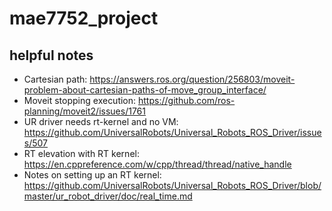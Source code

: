 # mae7752_project

## helpful notes

* Cartesian path: 
    https://answers.ros.org/question/256803/moveit-problem-about-cartesian-paths-of-move_group_interface/
* Moveit stopping execution: 
    https://github.com/ros-planning/moveit2/issues/1761
* UR driver needs rt-kernel and no VM: 
    https://github.com/UniversalRobots/Universal_Robots_ROS_Driver/issues/507
* RT elevation with RT kernel:
    https://en.cppreference.com/w/cpp/thread/thread/native_handle
* Notes on setting up an RT kernel: 
    https://github.com/UniversalRobots/Universal_Robots_ROS_Driver/blob/master/ur_robot_driver/doc/real_time.md